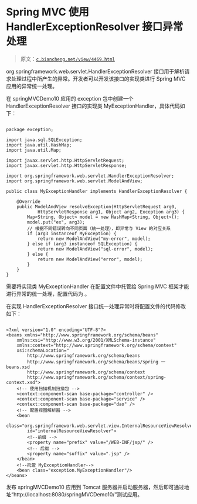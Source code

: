 # Spring MVC 使用 HandlerExceptionResolver 接口异常处理

> 原文：[`c.biancheng.net/view/4469.html`](http://c.biancheng.net/view/4469.html)

org.springframework.web.servlet.HandlerExceptionResolver 接口用于解析请求处理过程中所产生的异常。开发者可以开发该接口的实现类进行 Spring MVC 应用的异常统一处理。

在 springMVCDemo10 应用的 exception 包中创建一个 HandlerExceptionResolver 接口的实现类 MyExceptionHandler，具体代码如下：

```

package exception;

import java.sql.SQLException;
import java.util.HashMap;
import java.util.Map;

import javax.servlet.http.HttpServletRequest;
import javax.servlet.http.HttpServletResponse;

import org.springframework.web.servlet.HandlerExceptionResolver;
import org.springframework.web.servlet.ModelAndView;

public class MyExceptionHandler implements HandlerExceptionResolver {

    @Override
    public ModelAndView resolveException(HttpServletRequest arg0,
            HttpServletResponse arg1, Object arg2, Exception arg3) {
        Map<String, Object> model = new HashMap<String, Object>();
        model.put("ex", arg3);
        // 根据不同错误转向不同页面（统一处理），即异常与 View 的对应关系
        if (arg3 instanceof MyException) {
            return new ModelAndView("my-error", model);
        } else if (arg3 instanceof SQLException) {
            return new ModelAndView("sql-error", model);
        } else {
            return new ModelAndView("error", model);
        }
    }
}
```

需要将实现类 MyExceptionHandler 在配置文件中托管给 Spring MVC 框架才能进行异常的统一处理，配置代码为 <bean class="exception.MyExceptionHandler"/>。

在实现 HandlerExceptionResolver 接口统一处理异常时将配置文件的代码修改如下：

```

<?xml version="1.0" encoding="UTF-8"?>
<beans xmlns="http://www.springframework.org/schema/beans"
    xmlns:xsi="http://www.w3.org/2001/XMLSchema-instance"
    xmlns:context="http://www.springframework.org/schema/context"
    xsi:schemaLocation="
        http://www.springframework.org/schema/beans
        http://www.springframework.org/schema/beans/spring 一 beans.xsd
        http://www.springframework.org/schema/context
        http://www.springframework.org/schema/context/spring-context.xsd">
    <!-- 使用扫描机制扫描包 -->
    <context:component-scan base-package="controller" />
    <context:component-scan base-package="service" />
    <context:component-scan base-package="dao" />
    <!-- 配置视图解析器 -->
    <bean
        class="org.springframework.web.servlet.view.InternalResourceViewResolver"
        id="internalResourceViewResolver">
        <!--前缀 -->
        <property name="prefix" value="/WEB-INF/jsp/" />
        <!-- 后缀 -->
        <property name="suffix" value=".jsp" />
    </bean>
    <!--托管 MyExceptionHandler-->
    <bean class="exception.MyExceptionHandler"/>
</beans>
```

发布 springMVCDemo10 应用到 Tomcat 服务器并启动服务器，然后即可通过地址“http://localhost:8080/springMVCDemo10/”测试应用。